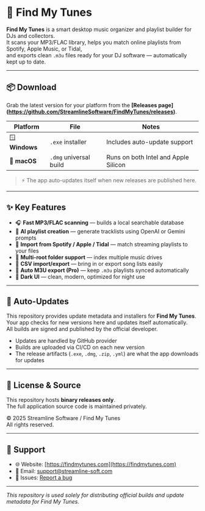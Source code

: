 # 🎵 Find My Tunes

**Find My Tunes** is a smart desktop music organizer and playlist builder for DJs and collectors.  
It scans your MP3/FLAC library, helps you match online playlists from Spotify, Apple Music, or Tidal,  
and exports clean `.m3u` files ready for your DJ software — automatically kept up to date.

---

## 📦 Download

Grab the latest version for your platform from the **[Releases page] (https://github.com/StreamlineSoftware/FindMyTunes/releases)**.

| Platform | File | Notes |
|-----------|------|-------|
| 🪟 **Windows** | `.exe` installer | Includes auto-update support |
| 🍎 **macOS** | `.dmg` universal build | Runs on both Intel and Apple Silicon |

> ⚡ The app auto-updates itself when new releases are published here.

---

## ✨ Key Features

- 🎧 **Fast MP3/FLAC scanning** — builds a local searchable database  
- 🧠 **AI playlist creation** — generate tracklists using OpenAI or Gemini prompts  
- 🔗 **Import from Spotify / Apple / Tidal** — match streaming playlists to your files  
- 📂 **Multi-root folder support** — index multiple music drives  
- 📑 **CSV import/export** — bring in or export song lists easily  
- 💾 **Auto M3U export (Pro)** — keep `.m3u` playlists synced automatically  
- 🌙 **Dark UI** — clean, modern, optimized for night use  

---

## 🔄 Auto-Updates

This repository provides update metadata and installers for **Find My Tunes**.  
Your app checks for new versions here and updates itself automatically.  
All builds are signed and published by the official developer.

- Updates are handled by GitHub provider  
- Builds are uploaded via CI/CD on each new version  
- The release artifacts (`.exe`, `.dmg`, `.zip`, `.yml`) are what the app downloads for updates  

---

## 🧩 License & Source

This repository hosts **binary releases only**.  
The full application source code is maintained privately.

© 2025 Streamline Software / Find My Tunes  
All rights reserved.

---

## 💬 Support

- 🌐 Website: [https://findmytunes.com](https://findmytunes.com)  
- 📧 Email: [support@streamline-soft.com](support@streamline-soft.com)  
- 🐞 Issues: [Report a bug](https://github.com/StreamlineSoftware/FindMyTunes/issues)

---

_This repository is used solely for distributing official builds and update metadata for Find My Tunes._

